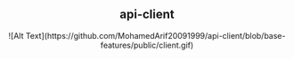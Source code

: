 
<h2 align="center">
   <strong>api-client</strong>
</h2>
<p align="center">
    ![Alt Text](https://github.com/MohamedArif20091999/api-client/blob/base-features/public/client.gif)
</p>

